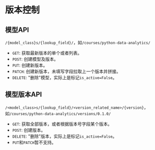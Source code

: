 # 版本控制

## 模型API

`/{model_class}s/{lookup_field}/`，如`/courses/python-data-analytics/`

- `GET`: 获取最新版本的单个或者列表。
- `POST`: 创建模型及版本。
- `PUT`: 创建新版本。
- `PATCH`: 创建新版本，未填写字段拉取上一个版本并拼接。
- `DELETE`: "删除"模型，实际上是标记`is_active=False`。

## 模型版本API

`/<model_class>s/{lookup_field}/<version_related_name>/{version}`，如`/courses/python-data-analytics/versions/0.1.0/`

- `GET`: 获取全部版本，或者根据版本号字段某个版本。
- `POST`: 创建版本。
- `DELETE`: "删除"版本，实际上是标记`is_active=False`。
- `PUT`和`PATCH`暂不支持。
